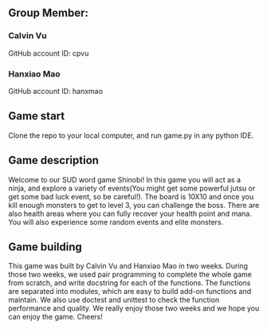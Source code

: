 ## Group Member:
### Calvin Vu
GitHub account ID: cpvu

### Hanxiao Mao
GitHub account ID: hanxmao

## Game start
Clone the repo to your local computer, and run game.py in any python IDE. 

## Game description
Welcome to our SUD word game Shinobi! In this game you will act as a ninja, and explore a variety of events(You might get some powerful jutsu or get some bad luck event, so be careful!). The board is 10X10 and once you kill enough monsters to get to level 3, you can challenge the boss. There are also health areas where you can fully recover your health point and mana. You will also experience some random events and elite monsters.

## Game building
This game was built by Calvin Vu and Hanxiao Mao in two weeks. During those two weeks, we used pair programming to complete the whole game from scratch, and write docstring for each of the functions. The functions are separated into modules, which are easy to build add-on functions and maintain. We also use doctest and unittest to check the function performance and quality. We really enjoy those two weeks and we hope you can enjoy the game. Cheers!
